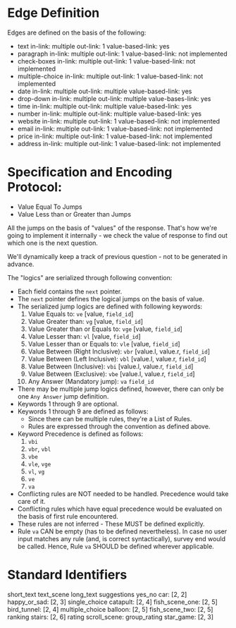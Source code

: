 # Edge Definition

Edges are defined on the basis of the following:

- text
    in-link: multiple
    out-link: 1
    value-based-link: yes
- paragraph
    in-link: multiple
    out-link: 1
    value-based-link: not implemented
- check-boxes
    in-link: multiple
    out-link: 1
    value-based-link: not implemented
- multiple-choice
    in-link: multiple
    out-link: 1
    value-based-link: not implemented
- date
    in-link: multiple
    out-link: multiple
    value-based-link: yes
- drop-down
    in-link: multiple
    out-link: multiple
    value-bases-link: yes
- time
    in-link: multiple
    out-link: multiple
    value-based-link: yes
- number
    in-link: multiple
    out-link: multiple
    value-based-link: yes
- website
    in-link: multiple
    out-link: 1
    value-based-link: not implemented
- email
    in-link: multiple
    out-link: 1
    value-based-link: not implemented
- price
    in-link: multiple
    out-link: 1
    value-based-link: not implemented
- address
    in-link: multiple
    out-link: 1
    value-based-link: not implemented

# Specification and Encoding Protocol:

- Value Equal To Jumps
- Value Less than or Greater than Jumps

All the jumps on the basis of "values" of the response. That's how we're going to implement it internally - we check the value of response to find out which one is the next question.

We'll dynamically keep a track of previous question - not to be generated in advance.

The "logics" are serialized through following convention:

- Each field contains the `next` pointer.
- The `next` pointer defines the logical jumps on the basis of value.
- The serialized jump logics are defined with following keywords:
    1. Value Equals to:                  `ve`   [value, `field_id`]
    2. Value Greater than:               `vg`   [value, `field_id`]
    3. Value Greater than or Equals to:  `vge`  [value, `field_id`]
    4. Value Lesser than:                `vl`   [value, `field_id`]
    5. Value Lesser than or Equals to:   `vle`  [value, `field_id`]
    6. Value Between (Right Inclusive):  `vbr`  [value.l, value.r, `field_id`]
    7. Value Between (Left Inclusive):   `vbl`  [value.l, value.r, `field_id`]
    8. Value Between (Inclusive):        `vbi`  [value.l, value.r, `field_id`]
    9. Value Between (Exclusive):        `vbe`  [value.l, value.r, `field_id`]
   10. Any Answer (Mandatory jump):      `va`   `field_id`
- There may be multiple jump logics defined, however, there can only be one `Any Answer` jump definition.
- Keywords 1 through 9 are optional.
- Keywords 1 through 9 are defined as follows:
    - Since there can be multiple rules, they're a List of Rules.
    - Rules are expressed through the convention as defined above.
- Keyword Precedence is defined as follows:
    1. `vbi`
    2. `vbr`, `vbl`
    3. `vbe`
    4. `vle`, `vge`
    5. `vl`, `vg`
    6. `ve`
    7. `va`
- Conflicting rules are NOT needed to be handled. Precedence would take care of it.
- Conflicting rules which have equal precedence would be evaluated on the basis of first rule encountered.
- These rules are not inferred - These MUST be defined explicitly.
- Rule `va` CAN be empty (has to be defined nevertheless). In case no user input matches any rule (and, is correct syntactically), survey end would be called. Hence, Rule `va` SHOULD be defined wherever applicable.

# Standard Identifiers

short_text
    text_scene
long_text
    suggestions
yes_no
    car: [2, 2]
    happy_or_sad: [2, 3]
single_choice
    catapult: [2, 4]
    fish_scene_one: [2, 5]
    bird_tunnel: [2, 4]
multiple_choice
    balloon: [2, 5]
    fish_scene_two: [2, 5]
ranking
    stairs: [2, 6]
rating
    scroll_scene:
group_rating
    star_game: [2, 3]
